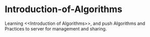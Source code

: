 # Introduction-of-Algorithms
Learning &lt;&lt;Introduction of Algorithms>>, and push Algorithms and Practices to server for management and sharing.
